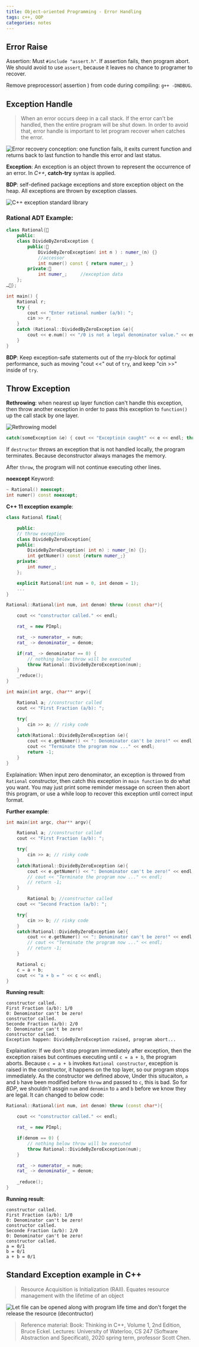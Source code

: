 ```yaml
---
title: Object-oriented Programming - Error Handling
tags: c++, OOP
categories: notes
---
```

## Error Raise
Assertion: Must `#include "assert.h"`. If assertion fails, then program abort. We should avoid to use `assert`, because it leaves no chance to programer to recover.

Remove preprocessor( assertion ) from code during compiling: `g++ -DNDBUG`.

## Exception Handle
> When an error occurs deep in a call stack. If the error can't be handled, then the entire program will be shut down. In order to avoid that, error handle is important to let program recover when catches the error.

![Error recovery conception: one function fails, it exits current function and returns back to last function to handle this error and last status.]( /img/my40.jpg)

**Exception**: An exception is an object thrown to represent the occurrence of an error. In *C++*, **catch-try** syntax is applied.

**BDP**: self-defined package exceptions and store exception object on the heap. All exceptions are thrown by exception classes.

![C++ exception standard library]( /img/my39.jpg)

### Rational ADT Example:
```cpp
class Rational{		
    public: 
 	class DivideByZeroException {
 		public: 					
            DivideByZeroException( int n ) : numer_(n) {}
            //accessor
 			int numer() const { return numer_; }    
 		private: 					
            int numer_;     //exception data
 	};
…};

int main() {
    Rational r;
    try {
        cout << "Enter rational number (a/b): ";
        cin >> r;
    }
    catch (Rational::DividedByZeroException &e){
        cout << e.num() << "/0 is not a legal denominator value." << endl;
    }
}
```

**BDP**: Keep exception-safe statements out of the rry-block for optimal performance, such as moving "cout <<" out of `try`, and keep "cin >>" inside of `try`.

## Throw Exception
**Rethrowing**: when nearest up layer function can't handle this exception, then throw another exception in order to pass this exception to `function()` up the call stack by one layer.

![Rethrowing model]( /img/my41.jpg)

```cpp
catch(someException &e) { cout << "Exceptioin caught" << e << endl; throw;}
```

If `destructor` throws an exception that is not handled locally, the program terminates. Because deconstructor always manages the memory.

After `throw`, the program will not continue executing other lines.

**noexcept** Keyword:
```cpp
~ Rational() noexcept;
int numer() const noexcept;
```

**C++ 11 exception example**:
```cpp
class Rational final{

	public:
    // throw exception
    class DivideByZeroException{
    public:
        DivideByZeroException( int n) : numer_(n) {};
        int getNumer() const {return numer_;}
    private:
        int numer_;
    };

    explicit Rational(int num = 0, int denom = 1);
    ...
}

Rational::Rational(int num, int denom) throw (const char*){

	cout << "constructor called." << endl;

	rat_ = new PImpl;

	rat_ -> numerator_ = num;
	rat_ -> denominator_ = denom;

	if(rat_ -> denominator == 0) {
        // nothing below throw will be executed
	    throw Rational::DivideByZeroException(num);
	}
	_reduce();	
}

int main(int argc, char** argv){

	Rational a; //constructor called
	cout << "First Fraction (a/b): ";

	try{
        cin >> a; // risky code
	}
	catch(Rational::DivideByZeroException &e){
	    cout << e.getNumer() << ": Denominator can't be zero!" << endl;
	    cout << "Terminate the program now ..." << endl;
	    return -1;
	}
}
```
Explaination: When input zero denominator, an exception is throwed from `Rational` constructor, then catch this exception in `main function` to do what you want. You may just print some reminder message on screen then abort this program, or use a while loop to recover this exception until correct input format.

**Further example**:
```cpp
int main(int argc, char** argv){

	Rational a; //constructor called
	cout << "First Fraction (a/b): ";

	try{
        cin >> a; // risky code
	}
	catch(Rational::DivideByZeroException &e){
	    cout << e.getNumer() << ": Denominator can't be zero!" << endl;
	    // cout << "Terminate the program now ..." << endl;
	    // return -1;
	}

    	Rational b; //constructor called
	cout << "Second Fraction (a/b): ";

	try{
        cin >> b; // risky code
	}
	catch(Rational::DivideByZeroException &e){
	    cout << e.getNumer() << ": Denominator can't be zero!" << endl;
	    // cout << "Terminate the program now ..." << endl;
	    // return -1;
	}

    Rational c;
    c = a + b;
    cout << "a + b = " << c << endl;
}
```

**Running result**: 
```
constructor called. 
First Fraction (a/b): 1/0
0: Denominator can't be zero!
constructor called.
Seconde Fraction (a/b): 2/0
0: Denominator can't be zero!
constructor called.
Exception happen: DivideByZeroException raised, program abort...
```
Explaination: If we don't stop program immediately after exception, then the exception raises but continues executing until `c = a + b`, the program aborts. Because `c = a + b` invokes `Rational constructor`, exception is raised in the constructor, it happens on the top layer, so our program stops immediately. As the constructor we defined above, Under this situcaiton, `a` and `b` have been modified before `throw` and passed to `c`, this is bad. So for *BDP*, we shouldn't assgin `num` and `denomin` to `a` and `b` before we know they are legal. It can changed to below code:
```cpp
Rational::Rational(int num, int denom) throw (const char*){

	cout << "constructor called." << endl;

	rat_ = new PImpl;

	if(denom == 0) {
        // nothing below throw will be executed
	    throw Rational::DivideByZeroException(num);
	}

	rat_ -> numerator_ = num;
	rat_ -> denominator_ = denom;
	
	_reduce();	
}
```

**Running result**: 
```
constructor called. 
First Fraction (a/b): 1/0
0: Denominator can't be zero!
constructor called.
Seconde Fraction (a/b): 2/0
0: Denominator can't be zero!
constructor called.
a = 0/1
b = 0/1
a + b = 0/1
```

## Standard Exception example in C++
> Resource Acquisition is Initialization (RAII). Equates resource management with the lifetime of an object

![Let file can be opened along with program life time and don't forget the release the resource (`decontructor`)]( /img/my42.jpg)


> Reference material: 
> Book: Thinking in C++, Volume 1, 2nd Edition,  Bruce Eckel. 
> Lectures: University of Waterloo, CS 247 (Software Abstraction and Specificati), 2020 spring term, professor Scott Chen.
